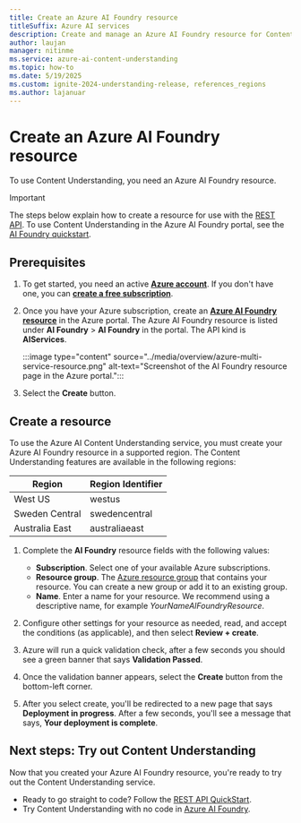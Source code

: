 ```yaml
---
title: Create an Azure AI Foundry resource
titleSuffix: Azure AI services
description: Create and manage an Azure AI Foundry resource for Content Understanding operations
author: laujan
manager: nitinme
ms.service: azure-ai-content-understanding
ms.topic: how-to
ms.date: 5/19/2025
ms.custom: ignite-2024-understanding-release, references_regions
ms.author: lajanuar
---
```


# Create an Azure AI Foundry resource

To use Content Understanding, you need an Azure AI Foundry resource.

> [!IMPORTANT]
> The steps below explain how to create a resource for use with the [REST API](../quickstart/use-rest-api.md). To use Content Understanding in the Azure AI Foundry portal, see the [AI Foundry quickstart](../quickstart/use-ai-foundry.md).


## Prerequisites

1. To get started, you need an active [**Azure account**](https://azure.microsoft.com/free/cognitive-services/). If you don't have one, you can [**create a free subscription**](https://azure.microsoft.com/free/).

1. Once you have your Azure subscription, create an [**Azure AI Foundry resource**](https://portal.azure.com/#create/Microsoft.CognitiveServicesAIFoundry) in the Azure portal. The Azure AI Foundry resource is listed under **AI Foundry** > **AI Foundry** in the portal. The API kind is **AIServices**. 

    :::image type="content" source="../media/overview/azure-multi-service-resource.png" alt-text="Screenshot of the AI Foundry resource page in the Azure portal.":::

1. Select the **Create** button.

## Create a resource

To use the Azure AI Content Understanding service, you must create your Azure AI Foundry resource in a supported region. The Content Understanding features are available in the following regions:

| Region | Region Identifier |
| --- | --- |
| West US | westus |
| Sweden Central | swedencentral |
| Australia East | australiaeast |

1. Complete the **AI Foundry** resource fields with the following values:

    * **Subscription**. Select one of your available Azure subscriptions.
    * **Resource group**. The [Azure resource group](/azure/cloud-adoption-framework/govern/resource-consistency/resource-access-management#what-is-an-azure-resource-group) that contains your resource. You can create a new group or add it to an existing group.
    * **Name**. Enter a name for your resource. We recommend using a descriptive name, for example *YourNameAIFoundryResource*.

1. Configure other settings for your resource as needed, read, and accept the conditions (as applicable), and then select **Review + create**.

1. Azure will run a quick validation check, after a few seconds you should see a green banner that says **Validation Passed**.

1. Once the validation banner appears, select the **Create** button from the bottom-left corner.

1. After you select create, you'll be redirected to a new page that says **Deployment in progress**. After a few seconds, you'll see a message that says, **Your deployment is complete**.
 

## Next steps: Try out Content Understanding

Now that you created your Azure AI Foundry resource, you're ready to try out the Content Understanding service.

* Ready to go straight to code? Follow the [REST API QuickStart](../quickstart/use-rest-api.md).
* Try Content Understanding with no code in [Azure AI Foundry](https://ai.azure.com/explore/aiservices/vision/contentunderstanding).
